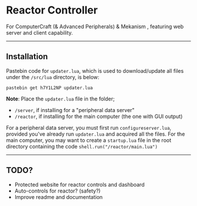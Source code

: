 # Reactor Controller

For ComputerCraft (& Advanced Peripherals) & Mekanism , featuring web server and client capability.

----------

## Installation

Pastebin code for `updater.lua`, which is used to download/update all files under the `/src/lua` directory, is below:

```pastebin get h7Y1L2NP updater.lua```

**Note**: Place the `updater.lua` file in the folder;

- `/server`, if installing for a "peripheral data server"
- `/reactor`, if installing for the main computer (the one with GUI output)

For a peripheral data server, you must first run `configureserver.lua`, provided you've already run `updater.lua` and acquired all the files.
For the main computer, you may want to create a `startup.lua` file in the root directory containing the code `shell.run("/reactor/main.lua")`

----------

## TODO?

- Protected website for reactor controls and dashboard
- Auto-controls for reactor? (safety?)
- Improve readme and documentation
